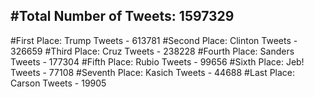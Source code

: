#Total Number of Tweets: 1597329 
---
#First Place: Trump Tweets - 613781
#Second Place: Clinton Tweets - 326659
#Third Place: Cruz Tweets - 238228
#Fourth Place: Sanders Tweets - 177304
#Fifth Place: Rubio Tweets - 99656
#Sixth Place: Jeb! Tweets - 77108
#Seventh Place: Kasich Tweets - 44688
#Last Place: Carson Tweets - 19905
